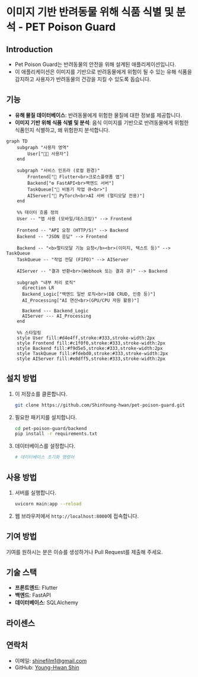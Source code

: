 # 이미지 기반 반려동물 위해 식품 식별 및 분석 - PET Poison Guard

## Introduction

- Pet Poison Guard는 반려동물의 안전을 위해 설계된 애플리케이션입니다.
- 이 애플리케이션은 이미지를 기반으로 반려동물에게 위험이 될 수 있는 유해 식품을 감지하고 사용자가 반려동물의 건강을 지킬 수 있도록 돕습니다.

## 기능

- **유해 물질 데이터베이스**: 반려동물에게 위험한 물질에 대한 정보를 제공합니다.
- **이미지 기반 위해 식품 식별 및 분석**: 음식 이미지를 기반으로 반려동물에게 위험한 식품인지 식별하고, 왜 위험한지 분석합니다.

```mermaid
graph TD
    subgraph "사용자 영역"
        User["👨‍💻 사용자"]
    end

    subgraph "서비스 인프라 (로컬 환경)"
        Frontend["📱 Flutter<br>크로스플랫폼 앱"]
        Backend["⚙️ FastAPI<br>백엔드 서버"]
        TaskQueue["📨 비동기 작업 큐<br>"]
        AIServer["🤖 PyTorch<br>AI 서버 (멀티모달 전용)"]
    end

    %% 데이터 흐름 정의
    User -- "앱 사용 (모바일/데스크탑)" --> Frontend
    
    Frontend -- "API 요청 (HTTP/S)" --> Backend
    Backend -- "JSON 응답" --> Frontend
    
    Backend -- "<b>멀티모달 기능 요청</b><br>(이미지, 텍스트 등)" --> TaskQueue
    TaskQueue -- "작업 전달 (FIFO)" --> AIServer
    
    AIServer -- "결과 반환<br>(Webhook 또는 결과 큐)" --> Backend
    
    subgraph "내부 처리 로직"
      direction LR
      Backend_Logic["백엔드 일반 로직<br>(DB CRUD, 인증 등)"]
      AI_Processing["AI 연산<br>(GPU/CPU 자원 활용)"]
      
      Backend --- Backend_Logic
      AIServer --- AI_Processing
    end

    %% 스타일링
    style User fill:#d4e4ff,stroke:#333,stroke-width:2px
    style Frontend fill:#c1f0f0,stroke:#333,stroke-width:2px
    style Backend fill:#f9d5e5,stroke:#333,stroke-width:2px
    style TaskQueue fill:#fdebd0,stroke:#333,stroke-width:2px
    style AIServer fill:#e8dff5,stroke:#333,stroke-width:2px
```


## 설치 방법

1. 이 저장소를 클론합니다.
   ```bash
   git clone https://github.com/ShinYoung-hwan/pet-poison-guard.git
   ```
2. 필요한 패키지를 설치합니다.
   ```bash
   cd pet-poison-guard/backend
   pip install -r requirements.txt
   ```
3. 데이터베이스를 설정합니다.
   ```bash
   # 데이터베이스 초기화 명령어
   ```

## 사용 방법

1. 서버를 실행합니다.
   ```bash
   uvicorn main:app --reload
   ```
2. 웹 브라우저에서 `http://localhost:8000`에 접속합니다.

## 기여 방법

기여를 원하시는 분은 이슈를 생성하거나 Pull Request를 제출해 주세요.

## 기술 스택

- **프론트엔드**: Flutter
- **백엔드**: FastAPI
- **데이터베이스**: SQLAlchemy

## 라이센스

## 연락처

- 이메일: shinefilm1@gmail.com
- GitHub: [Young-Hwan Shin](https://github.com/ShinYoung-hwan)
